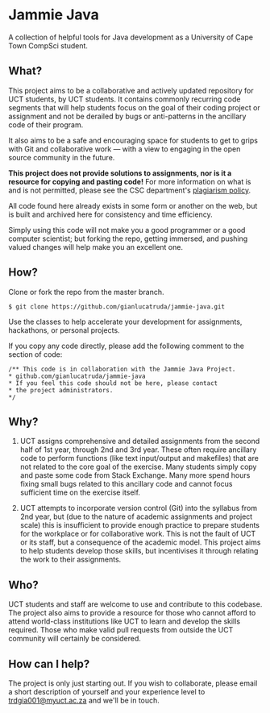 # Jammie Java

A collection of helpful tools for Java development as a University of Cape Town CompSci student.

## What?

This project aims to be a collaborative and actively updated repository for UCT students, by UCT students. It contains commonly recurring code segments that will help students focus on the goal of their coding project or assignment and not be derailed by bugs or anti-patterns in the ancillary code of their program.

It also aims to be a safe and encouraging space for students to get to grips with Git and collaborative work — with a view to engaging in the open source community in the future.

<b>This project does not provide solutions to assignments, nor is it a resource for copying and pasting code!</b>
For more information on what is and is not permitted, please see the CSC department's [plagiarism policy](https://github.com/gianlucatruda/jammie-java/blob/master/csc-plagiarism-policy.pdf).

All code found here already exists in some form or another on the web, but is built and archived here for consistency and time efficiency.

Simply using this code will not make you a good programmer or a good computer scientist; but forking the repo, getting immersed, and pushing valued changes will help make you an excellent one.

## How?

Clone or fork the repo from the master branch.
```
$ git clone https://github.com/gianlucatruda/jammie-java.git
```

Use the classes to help accelerate your development for assignments, hackathons, or personal projects.

If you copy any code directly, please add the following comment to the section of code:
```
/** This code is in collaboration with the Jammie Java Project.
* github.com/gianlucatruda/jammie-java
* If you feel this code should not be here, please contact
* the project administrators.
*/
```

## Why?

1. UCT assigns comprehensive and detailed assignments from the second half of 1st year, through 2nd and 3rd year. These often require ancillary code to perform functions (like text input/output and makefiles) that are not related to the core goal of the exercise. Many students simply copy and paste some code from Stack Exchange. Many more spend hours fixing small bugs related to this ancillary code and cannot focus sufficient time on the exercise itself.

2. UCT attempts to incorporate version control (Git) into the syllabus from 2nd year, but (due to the nature of academic assignments and project scale) this is insufficient to provide enough practice to prepare students for the workplace or for collaborative work. This is not the fault of UCT or its staff, but a consequence of the academic model. This project aims to help students develop those skills, but incentivises it through relating the work to their assignments.

## Who?

UCT students and staff are welcome to use and contribute to this codebase. The project also aims to provide a resource for those who cannot afford to attend world-class institutions like UCT to learn and develop the skills required. Those who make valid pull requests from outside the UCT community will certainly be considered.

## How can I help?

The project is only just starting out. If you wish to collaborate, please email a short description of yourself and your experience level to trdgia001@myuct.ac.za and we'll be in touch.
